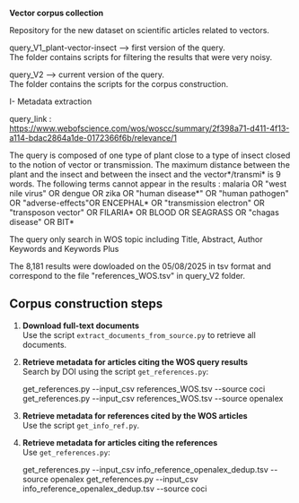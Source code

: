 **Vector corpus collection**

Repository for the new dataset on scientific articles related to vectors.


query_V1_plant-vector-insect --> first version of the query.<br>
The folder contains scripts for filtering the results that were very noisy.<br>

query_V2 --> current version of the query.<br> The folder contains the scripts for the corpus construction.

I- Metadata extraction

query_link : https://www.webofscience.com/wos/woscc/summary/2f398a71-d411-4f13-a114-bdac2864a1de-0172366f6b/relevance/1

The query is composed of one type of plant close to a type of insect closed to the notion of vector or transmission. The maximum distance between the plant and the insect and between the insect and the vector*/transmi* is 9 words. The following terms cannot appear in the results : malaria OR "west nile virus" OR dengue OR zika OR "human disease*" OR "human pathogen" OR "adverse-effects"OR ENCEPHAL* OR "transmission electron" OR "transposon vector" OR FILARIA* OR BLOOD OR SEAGRASS OR "chagas disease" OR BIT*

The query only search in WOS topic including Title, Abstract, Author Keywords and Keywords Plus


The 8,181 results were dowloaded on the 05/08/2025 in tsv format and correspond to the file "references_WOS.tsv" in query_V2 folder.


## Corpus construction steps

1. **Download full-text documents**  
   Use the script `extract_documents_from_source.py` to retrieve all documents.

2. **Retrieve metadata for articles citing the WOS query results**  
   Search by DOI using the script `get_references.py`:

   get_references.py --input_csv references_WOS.tsv --source coci
   get_references.py --input_csv references_WOS.tsv --source openalex

3. **Retrieve metadata for references cited by the WOS articles**  
   Use the script `get_info_ref.py`.

4. **Retrieve metadata for articles citing the references**  
   Use `get_references.py`:

   get_references.py --input_csv info_reference_openalex_dedup.tsv --source openalex
   get_references.py --input_csv info_reference_openalex_dedup.tsv --source coci
